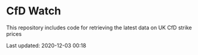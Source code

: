 # CfD Watch

This repository includes code for retrieving the latest data on UK CfD strike prices

Last updated: 2020-12-03 00:18
